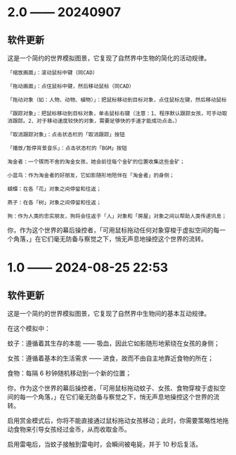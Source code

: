 # 2.0 —— 20240907

## 软件更新

这是一个简约的世界模拟图景，它复现了自然界中生物的简化的活动规律。

```
「缩放画面」：滚动鼠标中键（同CAD）

「拖动画面」：点住鼠标中键，然后移动鼠标（同CAD）

「拖动对象（如：人物、动物、植物）」：把鼠标移动到目标对象，点住鼠标左键，然后移动鼠标

「跟踪对象」：把鼠标移动到目标对象，单击鼠标右键（注意：1、程序默认跟踪女孩，可手动取消跟踪。2、对于移动速度较快的对象，需要足够快的手速才能成功点击。）

「取消跟踪对象」：点击状态栏的「取消跟踪」按钮

「播放/暂停背景音乐」：点击状态栏的「BGM」按钮
```

```
淘金者：一个锲而不舍的淘金女孩，她会前往每个金矿的位置收集这些金矿；

小蓝鸟：作为淘金者的好朋友，它如影随形地陪伴在「淘金者」的身侧；

蝴蝶：在各「花」对象之间停留和往返；

燕子：在各「树」对象之间停留和往返；

狗：作为人类的忠实朋友，狗将会往返于「人」对象和「房屋」对象之间以帮助人类传递讯息；
```

你，作为这个世界的幕后操控者，「可用鼠标拖动任何对象穿梭于虚拟空间的每一个角落，」在它们毫无防备与察觉之下，悄无声息地操控这个世界的流转。

# 1.0 —— 2024-08-25 22:53

## 软件更新

这是一个简约的世界模拟图景，它复现了自然界中生物间的基本互动规律。

在这个模拟中：

蚊子：遵循着其生存的本能 —— 吸血，因此它如影随形地萦绕在女孩的身侧；

女孩：遵循着基本的生活需求 —— 进食，故而不由自主地靠近食物的所在；

食物：每隔 6 秒钟随机移动到一个新的位置；

你，作为这个世界的幕后操控者，「可用鼠标拖动蚊子、女孩、食物穿梭于虚拟空间的每一个角落，」在它们毫无防备与察觉之下，悄无声息地操控这个世界的流转。

启用赏金模式后，你将不能直接通过鼠标拖动女孩移动；此时，你需要策略性地拖动食物来引导女孩经过金币，从而收取金币。

启用雷电后，当蚊子接触到雷电时，会瞬间被电毙，并于 10 秒后复活。
